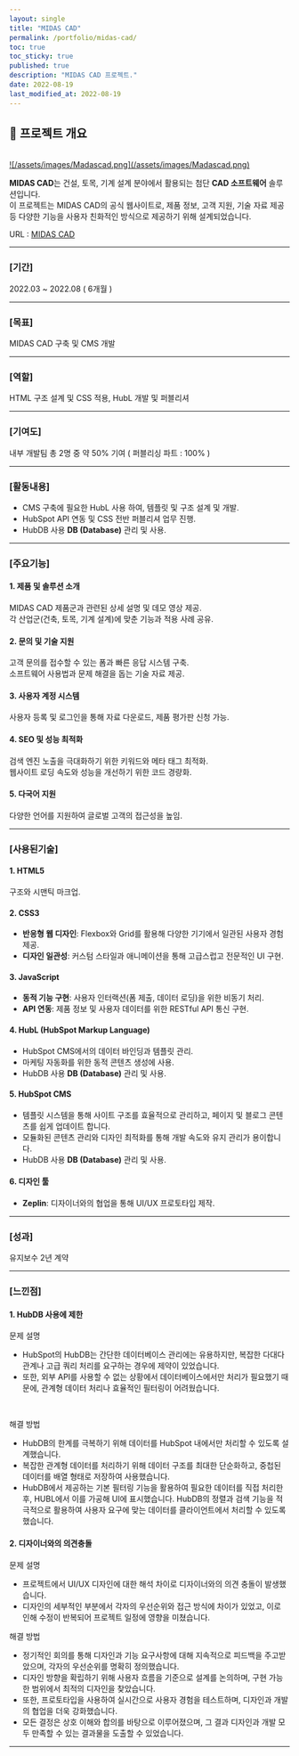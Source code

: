 ```yaml
---
layout: single
title: "MIDAS CAD"
permalink: /portfolio/midas-cad/
toc: true
toc_sticky: true
published: true
description: "MIDAS CAD 프로젝트."
date: 2022-08-19
last_modified_at: 2022-08-19
---
```


## 📄 프로젝트 개요
<br/>
<a class="batimmage" href="/assets/images/Madascad.png">
![/assets/images/Madascad.png](/assets/images/Madascad.png)
</a>

**MIDAS CAD**는 건설, 토목, 기계 설계 분야에서 활용되는 첨단 **CAD 소프트웨어** 솔루션입니다.  
이 프로젝트는 MIDAS CAD의 공식 웹사이트로, 제품 정보, 고객 지원, 기술 자료 제공 등 다양한 기능을 사용자 친화적인 방식으로 제공하기 위해 설계되었습니다.

URL : <a href="https://www.midascad.com/" target="_blank">MIDAS CAD</a>

---

### [기간] <br/>

2022.03 ~ 2022.08 ( 6개월 )

---

### [목표] <br/>

MIDAS CAD 구축 및 CMS 개발

---

### [역할] <br/>

HTML 구조 설계 및 CSS 적용, HubL 개발 및 퍼블리셔

---

### [기여도] <br/>

내부 개발팀 총 2명 중 약 50% 기여 ( 퍼블리싱 파트 : 100% )

---

### [활동내용] <br/>

- CMS 구축에 필요한 HubL 사용 하여, 템플릿 및 구조 설계 및 개발. <br/> 
- HubSpot API 연동 및 CSS 전반 퍼블리셔 업무 진행. <br/> 
- HubDB 사용 **DB (Database)** 관리 및 사용.

---

### [주요기능]

#### 1. **제품 및 솔루션 소개**  

MIDAS CAD 제품군과 관련된 상세 설명 및 데모 영상 제공.  
각 산업군(건축, 토목, 기계 설계)에 맞춘 기능과 적용 사례 공유.  

#### 2. **문의 및 기술 지원**  

고객 문의를 접수할 수 있는 폼과 빠른 응답 시스템 구축.  
소프트웨어 사용법과 문제 해결을 돕는 기술 자료 제공.  

#### 3. **사용자 계정 시스템**  

사용자 등록 및 로그인을 통해 자료 다운로드, 제품 평가판 신청 가능. 

#### 4. **SEO 및 성능 최적화**  

검색 엔진 노출을 극대화하기 위한 키워드와 메타 태그 최적화.  
웹사이트 로딩 속도와 성능을 개선하기 위한 코드 경량화.

#### 5. **다국어 지원**  

다양한 언어를 지원하여 글로벌 고객의 접근성을 높임. 

---

### [사용된기술] 

#### 1. **HTML5**

구조와 시맨틱 마크업.

#### 2. **CSS3**  

- **반응형 웹 디자인**: Flexbox와 Grid를 활용해 다양한 기기에서 일관된 사용자 경험 제공.  
- **디자인 일관성**: 커스텀 스타일과 애니메이션을 통해 고급스럽고 전문적인 UI 구현.  

#### 3. **JavaScript** 

- **동적 기능 구현**: 사용자 인터랙션(폼 제출, 데이터 로딩)을 위한 비동기 처리.  
- **API 연동**: 제품 정보 및 사용자 데이터를 위한 RESTful API 통신 구현.  

#### 4. **HubL** (HubSpot Markup Language)

- HubSpot CMS에서의 데이터 바인딩과 템플릿 관리.
- 마케팅 자동화를 위한 동적 콘텐츠 생성에 사용.
- HubDB 사용 **DB (Database)** 관리 및 사용.

#### 5. **HubSpot CMS**

- 템플릿 시스템을 통해 사이트 구조를 효율적으로 관리하고, 페이지 및 블로그 콘텐츠를 쉽게 업데이트 합니다.
- 모듈화된 콘텐츠 관리와 디자인 최적화를 통해 개발 속도와 유지 관리가 용이합니다.
- HubDB 사용 **DB (Database)** 관리 및 사용.

#### 6. **디자인 툴**  

- **Zeplin**: 디자이너와의 협업을 통해 UI/UX 프로토타입 제작.  

---

### [성과] <br/>

유지보수 2년 계약 

---

### [느낀점] 

#### 1. **HubDB 사용에 제한** <br>

문제 설명 <br>
- HubSpot의 HubDB는 간단한 데이터베이스 관리에는 유용하지만, 복잡한 다대다 관계나 고급 쿼리 처리를 요구하는 경우에 제약이 있었습니다. 
- 또한, 외부 API를 사용할 수 없는 상황에서 데이터베이스에서만 처리가 필요했기 때문에, 관계형 데이터 처리나 효율적인 필터링이 어려웠습니다.
<br> 

해결 방법 <br>
- HubDB의 한계를 극복하기 위해 데이터를 HubSpot 내에서만 처리할 수 있도록 설계했습니다.
- 복잡한 관계형 데이터를 처리하기 위해 데이터 구조를 최대한 단순화하고, 중첩된 데이터를 배열 형태로 저장하여 사용했습니다.
- HubDB에서 제공하는 기본 필터링 기능을 활용하여 필요한 데이터를 직접 처리한 후, HUBL에서 이를 가공해 UI에 표시했습니다.
HubDB의 정렬과 검색 기능을 적극적으로 활용하여 사용자 요구에 맞는 데이터를 클라이언트에서 처리할 수 있도록 했습니다.

#### 2. **디자이너와의 의견충돌** <br>

문제 설명 <br>
- 프로젝트에서 UI/UX 디자인에 대한 해석 차이로 디자이너와의 의견 충돌이 발생했습니다. 
- 디자인의 세부적인 부분에서 각자의 우선순위와 접근 방식에 차이가 있었고, 이로 인해 수정이 반복되어 프로젝트 일정에 영향을 미쳤습니다.

해결 방법 <br>
- 정기적인 회의를 통해 디자인과 기능 요구사항에 대해 지속적으로 피드백을 주고받았으며, 각자의 우선순위를 명확히 정의했습니다.
- 디자인 방향을 확립하기 위해 사용자 흐름을 기준으로 설계를 논의하며, 구현 가능한 범위에서 최적의 디자인을 찾았습니다.
- 또한, 프로토타입을 사용하여 실시간으로 사용자 경험을 테스트하며, 디자인과 개발의 협업을 더욱 강화했습니다.
- 모든 결정은 상호 이해와 합의를 바탕으로 이루어졌으며, 그 결과 디자인과 개발 모두 만족할 수 있는 결과물을 도출할 수 있었습니다.

---